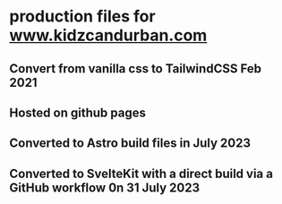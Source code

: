 # production files for www.kidzcandurban.com

## Convert from vanilla css to TailwindCSS Feb 2021

## Hosted on github pages

## Converted to Astro build files in July 2023

## Converted to SvelteKit with a direct build via a GitHub workflow 0n 31 July 2023